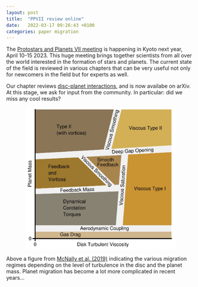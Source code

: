 ```yaml
---
layout: post
title:  "PPVII review online"
date:   2022-03-17 09:26:43 +0100
categories: paper migration
---
```


The [Protostars and Planets VII meeting](http://ppvii.org/) is happening in Kyoto next year, April 10-15 2023. This huge meeting brings together scientists from all over the world interested in the formation of stars and planets. The current state of the field is reviewed in various chapters that can be very useful not only for newcomers in the field but for experts as well.

Our chapter reviews [disc-planet interactions](https://arxiv.org/abs/2203.09595), and is now availabe on arXiv. At this stage, we ask for input from the community. In particular: did we miss any cool results?

<p style="text-align:center;"><img src="/assets/img/mig_map.jpg" alt="Migration Map" width="400"/></p>

Above a figure from [McNally et al. (2019)](https://ui.adsabs.harvard.edu/abs/2019MNRAS.484..728M/abstract) indicating the various migration regimes depending on the level of turbulence in the disc and the planet mass. Planet migration has become a lot more complicated in recent years...